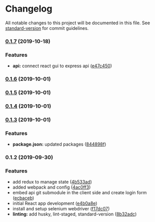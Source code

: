 # Changelog

All notable changes to this project will be documented in this file. See [standard-version](https://github.com/conventional-changelog/standard-version) for commit guidelines.

### [0.1.7](https://github.com/daryl-walsh/gitopsreact-client/compare/v0.1.6...v0.1.7) (2019-10-18)


### Features

* **api:** connect react gui to express api ([e47c450](https://github.com/daryl-walsh/gitopsreact-client/commit/e47c45051aabec48233041f52a0bc4da4a55e86f))

### [0.1.6](https://github.com/daryl-walsh/gitopsreact-client/compare/v0.1.5...v0.1.6) (2019-10-01)

### [0.1.5](https://github.com/daryl-walsh/gitopsreact-client/compare/v0.1.4...v0.1.5) (2019-10-01)

### [0.1.4](https://github.com/daryl-walsh/gitopsreact-client/compare/v0.1.3...v0.1.4) (2019-10-01)

### [0.1.3](https://github.com/darylwalsh/gitopsreact-client/compare/v0.1.2...v0.1.3) (2019-10-01)


### Features

* **package.json:** updated packages ([844898f](https://github.com/darylwalsh/gitopsreact-client/commit/844898f))

### 0.1.2 (2019-09-30)


### Features

* add redux to manage state ([4b533ad](https://github.com/darylwalsh/gitopsreact-client/commit/4b533ad))
* added webpack and config ([4ac0ff3](https://github.com/darylwalsh/gitopsreact-client/commit/4ac0ff3))
* embed api git submodule in the client side and create login form ([ecbaceb](https://github.com/darylwalsh/gitopsreact-client/commit/ecbaceb))
* initial React app development ([e4b0a8e](https://github.com/darylwalsh/gitopsreact-client/commit/e4b0a8e))
* install and setup selenium webdriver ([f17dc07](https://github.com/darylwalsh/gitopsreact-client/commit/f17dc07))
* **linting:** add husky, lint-staged, standard-version ([8b32adc](https://github.com/darylwalsh/gitopsreact-client/commit/8b32adc))
